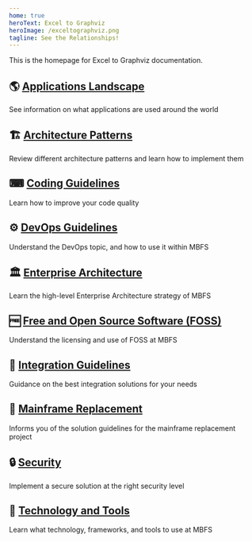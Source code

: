 ```yaml
---
home: true
heroText: Excel to Graphviz
heroImage: /exceltographviz.png
tagline: See the Relationships!
---
```


This is the homepage for Excel to Graphviz documentation.

<div class="features">
  <div class="feature" id="itlandscape">
    <h2>🌎 <a href="./app-landscape">Applications Landscape</a></h2>
    <p>See information on what applications are used around the world</p>
  </div>

  <div class="feature" id="architecture">
    <h2>🏗 <a href="./architecture">Architecture Patterns</a></h2>
    <p>Review different architecture patterns and learn how to implement them</p>
  </div>

  <div class="feature" id="coding">
    <h2>⌨ <a href="./coding">Coding Guidelines</a></h2>
    <p>Learn how to improve your code quality</p>
  </div>

  <div class="feature" id="devops">
    <h2>⚙ <a href="./devops">DevOps Guidelines</a></h2>
    <p>Understand the DevOps topic, and how to use it within MBFS</p>
  </div>

  <div class="feature" id="ea">
    <h2>🏛 <a href="./ea">Enterprise Architecture</a></h2>
    <p>Learn the high-level Enterprise Architecture strategy of MBFS</p>
  </div>

  <div class="feature" id="foss">
    <h2>🆓 <a href="./foss">Free and Open Source Software (FOSS)</a></h2>
    <p>Understand the licensing and use of FOSS at MBFS</p>
  </div>

  <div class="feature" id="integration">
    <h2>🔌 <a href="./integration">Integration Guidelines</a></h2>
    <p>Guidance on the best integration solutions for your needs</p>
  </div>

  <div class="feature" id="mainframe">
    <h2>🧮 <a href="./mainframe">Mainframe Replacement</a></h2>
    <p>Informs you of the solution guidelines for the mainframe replacement project</p>
  </div>

  <div class="feature" id="security">
    <h2>🔒 <a href="./security">Security</a></h2>
    <p>Implement a secure solution at the right security level</p>
  </div>

  <div class="feature" id="toolsframeworks">
    <h2>🧰 <a href="./tools-frameworks">Technology and Tools</a></h2>
    <p>Learn what technology, frameworks, and tools to use at MBFS</p>
  </div>


</div>

